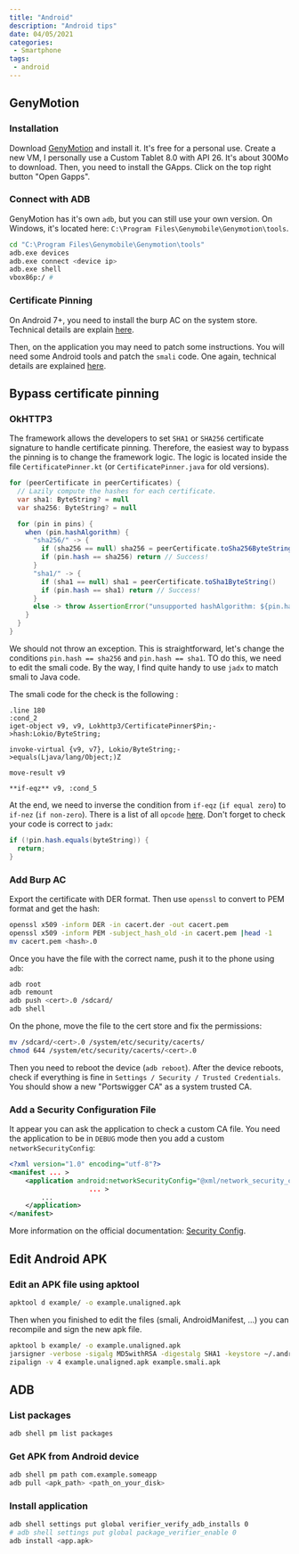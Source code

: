 ```yaml
---
title: "Android"
description: "Android tips"
date: 04/05/2021
categories:
 - Smartphone
tags:
 - android
---
```



## GenyMotion

### Installation
Download [GenyMotion](https://www.genymotion.com/) and install it. It's free for
a personal use.
Create a new VM, I personally use a Custom Tablet 8.0 with API 26. It's about
300Mo to download.
Then, you need to install the GApps. Click on the top right button "Open Gapps".


### Connect with ADB
GenyMotion has it's own `adb`, but you can still use your own version. On Windows,
it's located here: `C:\Program Files\Genymobile\Genymotion\tools`.

```bash
cd "C:\Program Files\Genymobile\Genymotion\tools"
adb.exe devices
adb.exe connect <device ip>
adb.exe shell
vbox86p:/ #
```


### Certificate Pinning
On Android 7+, you need to install the burp AC on the system store. Technical details
are explain [here](https://blog.jeroenhd.nl/article/android-7-nougat-and-certificate-authorities).

Then, on the application you may need to patch some instructions. You will need
some Android tools and patch the `smali` code. One again, technical details are
explained [here](https://medium.com/@felipecsl/bypassing-certificate-pinning-on-android-for-fun-and-profit-1b0d14beab2b).


## Bypass certificate pinning

### OkHTTP3

The framework allows the developers to set `SHA1` or `SHA256` certificate signature
to handle certificate pinning. Therefore, the easiest way to bypass the pinning
is to change the framework logic.
The logic is located inside the file `CertificatePinner.kt` (or `CertificatePinner.java`
for old versions).

```java
for (peerCertificate in peerCertificates) {
  // Lazily compute the hashes for each certificate.
  var sha1: ByteString? = null
  var sha256: ByteString? = null

  for (pin in pins) {
    when (pin.hashAlgorithm) {
      "sha256/" -> {
        if (sha256 == null) sha256 = peerCertificate.toSha256ByteString()
        if (pin.hash == sha256) return // Success!
      }
      "sha1/" -> {
        if (sha1 == null) sha1 = peerCertificate.toSha1ByteString()
        if (pin.hash == sha1) return // Success!
      }
      else -> throw AssertionError("unsupported hashAlgorithm: ${pin.hashAlgorithm}")
    }
  }
}
```

We should not throw an exception. This is straightforward, let's change the
conditions `pin.hash == sha256` and `pin.hash == sha1`. TO do this, we need to
edit the smali code. By the way, I find quite handy to use `jadx` to match smali
to Java code.

The smali code for the check is the following :

```smali
.line 180
:cond_2
iget-object v9, v9, Lokhttp3/CertificatePinner$Pin;->hash:Lokio/ByteString;

invoke-virtual {v9, v7}, Lokio/ByteString;->equals(Ljava/lang/Object;)Z

move-result v9

**if-eqz** v9, :cond_5
```

At the end, we need to inverse the condition from `if-eqz` (`if equal zero`) to
`if-nez` (`if non-zero`). There is a list of all `opcode` [here](http://pallergabor.uw.hu/androidblog/dalvik_opcodes.html).
Don't forget to check your code is correct to `jadx`:

```java
if (!pin.hash.equals(byteString)) {
  return;
}
```


### Add Burp AC

Export the certificate with DER format. Then use `openssl` to convert to PEM format
and get the hash:

```bash
openssl x509 -inform DER -in cacert.der -out cacert.pem
openssl x509 -inform PEM -subject_hash_old -in cacert.pem |head -1
mv cacert.pem <hash>.0
```

Once you have the file with the correct name, push it to the phone using `adb`:

```bash
adb root
adb remount
adb push <cert>.0 /sdcard/
adb shell
```


On the phone, move the file to the cert store and fix the permissions:

```bash
mv /sdcard/<cert>.0 /system/etc/security/cacerts/
chmod 644 /system/etc/security/cacerts/<cert>.0
```

Then you need to reboot the device (`adb reboot`). After the device reboots,
check if everything is fine in `Settings / Security / Trusted Credentials`. You
should show a new "Portswigger CA" as a system trusted CA.


### Add a Security Configuration File

It appear you can ask the application to check a custom CA file. You need the
application to be in `DEBUG` mode then you add a custom `networkSecurityConfig`:

```xml
<?xml version="1.0" encoding="utf-8"?>
<manifest ... >
    <application android:networkSecurityConfig="@xml/network_security_config"
                    ... >
        ...
    </application>
</manifest>
```

More information on the official documentation: [Security Config](https://developer.android.com/training/articles/security-config).


## Edit Android APK

### Edit an APK file using apktool
```bash
apktool d example/ -o example.unaligned.apk
```

Then when you finished to edit the files (smali, AndroidManifest, ...) you can
recompile and sign the new apk file.

```bash
apktool b example/ -o example.unaligned.apk
jarsigner -verbose -sigalg MD5withRSA -digestalg SHA1 -keystore ~/.android/debug.keystore -storepass android example.unaligned.apk androiddebugkey
zipalign -v 4 example.unaligned.apk example.smali.apk
```


## ADB

### List packages
```bash
adb shell pm list packages
```

### Get APK from Android device
```bash
adb shell pm path com.example.someapp
adb pull <apk_path> <path_on_your_disk>
```

### Install application
```bash
adb shell settings put global verifier_verify_adb_installs 0
# adb shell settings put global package_verifier_enable 0
adb install <app.apk>
```
